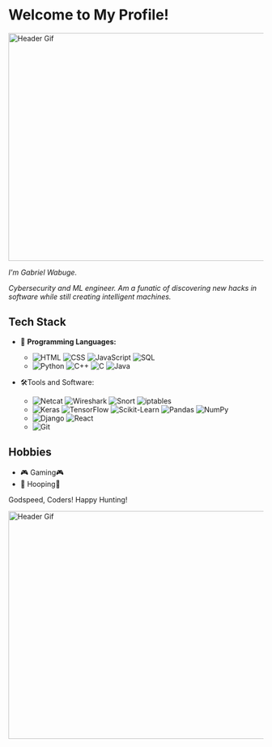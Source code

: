 # Welcome to My Profile!

<img src="https://i.imgur.com/Hxg8Zb6.gif" alt="Header Gif" style="width: 900px; height: 450px;">    

*I'm Gabriel Wabuge.*

*Cybersecurity and ML engineer. Am a funatic of discovering new hacks in software while still creating intelligent machines.*


## Tech Stack

- 🚀 **Programming Languages:** 
  - ![HTML](https://img.shields.io/badge/HTML-E34F26?style=for-the-badge&logo=html5&logoColor=white)  ![CSS](https://img.shields.io/badge/CSS-1572B6?style=for-the-badge&logo=css3&logoColor=white)   ![JavaScript](https://img.shields.io/badge/JavaScript-F7DF1E?style=for-the-badge&logo=javascript&logoColor=black)    ![SQL](https://img.shields.io/badge/SQL-4479A1?style=for-the-badge&logo=mysql&logoColor=white)
  - ![Python](https://img.shields.io/badge/Python-3776AB?style=for-the-badge&logo=python&logoColor=white)  ![C++](https://img.shields.io/badge/C++-00599C?style=for-the-badge&logo=c%2B%2B&logoColor=white)  ![C](https://img.shields.io/badge/C-A8B9CC?style=for-the-badge&logo=c&logoColor=white)  ![Java](https://img.shields.io/badge/Java-007396?style=for-the-badge&logo=java&logoColor=white)
  

- 🛠️Tools and Software:
  - ![Netcat](https://img.shields.io/badge/Netcat-007C91?style=for-the-badge&logo=gnu-bash&logoColor=white)  ![Wireshark](https://img.shields.io/badge/Wireshark-1679A7?style=for-the-badge&logo=wireshark&logoColor=white)  ![Snort](https://img.shields.io/badge/Snort-CC0000?style=for-the-badge&logo=snort&logoColor=white)  ![iptables](https://img.shields.io/badge/iptables-E60012?style=for-the-badge&logo=netflix&logoColor=white)
  - ![Keras](https://img.shields.io/badge/Keras-D00000?style=for-the-badge&logo=keras&logoColor=white)  ![TensorFlow](https://img.shields.io/badge/TensorFlow-FF6F00?style=for-the-badge&logo=tensorflow&logoColor=white)  ![Scikit-Learn](https://img.shields.io/badge/Scikit_Learn-F7931E?style=for-the-badge&logo=scikit-learn&logoColor=white) ![Pandas](https://img.shields.io/badge/Pandas-150458?style=for-the-badge&logo=pandas&logoColor=white) ![NumPy](https://img.shields.io/badge/NumPy-013243?style=for-the-badge&logo=numpy&logoColor=white)
  - ![Django](https://img.shields.io/badge/Django-092E20?style=for-the-badge&logo=django&logoColor=white)  ![React](https://img.shields.io/badge/React-61DAFB?style=for-the-badge&logo=react&logoColor=white)
  - ![Git](https://img.shields.io/badge/Git-F05032?style=for-the-badge&logo=git&logoColor=white)


## Hobbies

- 🎮 Gaming🎮
- 🏀 Hooping🏀

Godspeed, Coders! Happy Hunting!

<img src="https://i.imgur.com/ZWEjDCU.gif" alt="Header Gif" style="width: 900px; height: 450px;"> 

